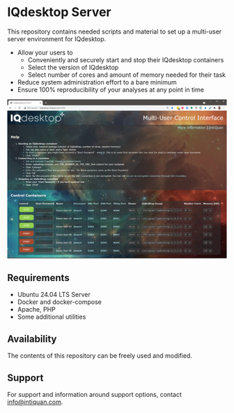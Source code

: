 # IQdesktop Server
This repository contains needed scripts and material to set up a multi-user server environment for IQdesktop.

* Allow your users to 
    * Conveniently and securely start and stop their IQdesktop containers
	* Select the version of IQdesktop 
	* Select number of cores and amount of memory needed for their task
* Reduce system administration effort to a bare minimum
* Ensure 100% reproducibility of your analyses at any point in time
 
![IQdesktop Server User Page](material/interface.png "User Interface")

## Requirements
* Ubuntu 24.04 LTS Server
* Docker and docker-compose
* Apache, PHP
* Some additional utilities

## Availability
The contents of this repository can be freely used and modified.

## Support
For support and information around support options, contact info@intiquan.com.

